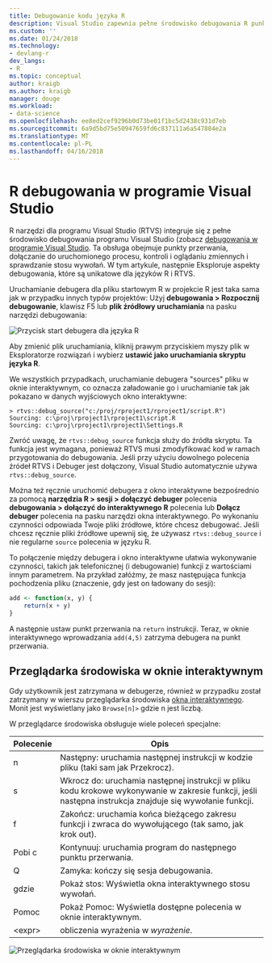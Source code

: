 ```yaml
---
title: Debugowanie kodu języka R
description: Visual Studio zapewnia pełne środowisko debugowania R punktów przerwania w tym, Dołącz, wywołaj stosu i sprawdzania zmiennych.
ms.custom: ''
ms.date: 01/24/2018
ms.technology:
- devlang-r
dev_langs:
- R
ms.topic: conceptual
author: kraigb
ms.author: kraigb
manager: douge
ms.workload:
- data-science
ms.openlocfilehash: ee8ed2cef9296b0d73be01f1bc5d2438c931d7eb
ms.sourcegitcommit: 6a9d5bd75e50947659fd6c837111a6a547884e2a
ms.translationtype: MT
ms.contentlocale: pl-PL
ms.lasthandoff: 04/16/2018
---
```

# <a name="debugging-r-in-visual-studio"></a>R debugowania w programie Visual Studio

R narzędzi dla programu Visual Studio (RTVS) integruje się z pełne środowisko debugowania programu Visual Studio (zobacz [debugowania w programie Visual Studio](../debugger/debugging-in-visual-studio.md). Ta obsługa obejmuje punkty przerwania, dołączanie do uruchomionego procesu, kontroli i oglądaniu zmiennych i sprawdzanie stosu wywołań. W tym artykule, następnie Eksploruje aspekty debugowania, które są unikatowe dla języków R i RTVS.

Uruchamianie debugera dla pliku startowym R w projekcie R jest taka sama jak w przypadku innych typów projektów: Użyj **debugowania > Rozpocznij debugowanie**, klawisz F5 lub **plik źródłowy uruchamiania** na pasku narzędzi debugowania: 

![Przycisk start debugera dla języka R](media/debugger-start-button.png)

Aby zmienić plik uruchamiania, kliknij prawym przyciskiem myszy plik w Eksploratorze rozwiązań i wybierz **ustawić jako uruchamiania skryptu języka R**.

We wszystkich przypadkach, uruchamianie debugera "sources" pliku w oknie interaktywnym, co oznacza załadowanie go i uruchamianie tak jak pokazano w danych wyjściowych okno interaktywne:

```output
> rtvs::debug_source("c:/proj/rproject1/rproject1/script.R")
Sourcing: c:\proj\rproject1\rproject1\script.R
Sourcing: c:\proj\rproject1\rproject1\Settings.R
```

Zwróć uwagę, że `rtvs::debug_source` funkcja służy do źródła skryptu. Ta funkcja jest wymagana, ponieważ RTVS musi zmodyfikować kod w ramach przygotowania do debugowania. Jeśli przy użyciu dowolnego polecenia źródeł RTVS i Debuger jest dołączony, Visual Studio automatycznie używa `rtvs::debug_source`.

Można też ręcznie uruchomić debugera z okno interaktywne bezpośrednio za pomocą **narzędzia R > sesji > dołączyć debuger** polecenia **debugowania > dołączyć do interaktywnego R** polecenia lub  **Dołącz debuger** polecenia na pasku narzędzi okna interaktywnego. Po wykonaniu czynności odpowiada Twoje pliki źródłowe, które chcesz debugować. Jeśli chcesz ręcznie pliki źródłowe upewnij się, że używasz `rtvs::debug_source` i nie regularne `source` polecenia w języku R.

To połączenie między debugera i okno interaktywne ułatwia wykonywanie czynności, takich jak telefonicznej (i debugowanie) funkcji z wartościami innym parametrem. Na przykład załóżmy, że masz następująca funkcja pochodzenia pliku (znaczenie, gdy jest on ładowany do sesji):

```R
add <- function(x, y) {
    return(x + y)
}
```

A następnie ustaw punkt przerwania na `return` instrukcji. Teraz, w oknie interaktywnego wprowadzania `add(4,5)` zatrzyma debugera na punkt przerwania.

## <a name="environment-browser-in-the-interactive-window"></a>Przeglądarka środowiska w oknie interaktywnym

Gdy użytkownik jest zatrzymana w debugerze, również w przypadku został zatrzymany w wierszu przeglądarka środowiska [okna interaktywnego](interactive-repl-for-r-in-visual-studio.md). Monit jest wyświetlany jako `Browse[n]>` gdzie n jest liczbą.

W przeglądarce środowiska obsługuje wiele poleceń specjalne:

| Polecenie | Opis |
| --- | --- |
| n | Następny: uruchamia następnej instrukcji w kodzie pliku (taki sam jak Przekrocz). |
| s | Wkrocz do: uruchamia następnej instrukcji w pliku kodu krokowe wykonywanie w zakresie funkcji, jeśli następna instrukcja znajduje się wywołanie funkcji. |
| f | Zakończ: uruchamia końca bieżącego zakresu funkcji i zwraca do wywołującego (tak samo, jak krok out). |
| Pobi c | Kontynuuj: uruchamia program do następnego punktu przerwania. |
| Q | Zamyka: kończy się sesja debugowania. |
| gdzie | Pokaż stos: Wyświetla okna interaktywnego stosu wywołań. |
| Pomoc | Pokaż Pomoc: Wyświetla dostępne polecenia w oknie interaktywnym. |
| &lt;expr&gt; | obliczenia wyrażenia w *wyrażenie*. |

![Przeglądarka środowiska w oknie interaktywnym](media/debugger-environment-browser.png)
